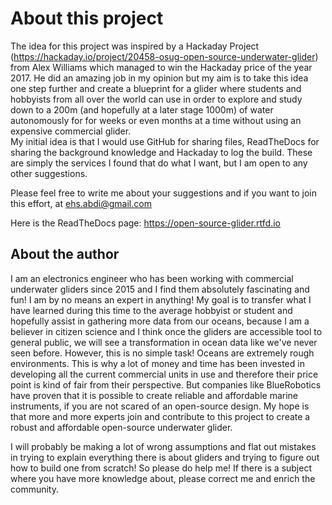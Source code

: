 About this project
===========================

The idea for this project was inspired by a Hackaday Project (https://hackaday.io/project/20458-osug-open-source-underwater-glider) from Alex Williams which managed to win the Hackaday price of the year 2017. He did an amazing job in my opinion but my aim is to take this idea one step further and create a blueprint for a glider where students and hobbyists from all over the world can use in order to explore and study down to a 200m (and hopefully at a later stage 1000m) of water autonomously for for weeks or even months at a time without using an expensive commercial glider.  
My initial idea is that I would use GitHub for sharing files, ReadTheDocs for sharing the background knowledge and Hackaday to log the build. These are simply the services I found that do what I want, but I am open to any other suggestions. 

Please feel free to write me about your suggestions and if you want to join this effort, at ehs.abdi@gmail.com

Here is the ReadTheDocs page: https://open-source-glider.rtfd.io

About the author
---------------------
I am an electronics engineer who has been working with commercial underwater gliders since 2015 and I find them absolutely fascinating and fun! I am by no means an expert in anything! My goal is to transfer what I have learned during this time to the average hobbyist or student and hopefully assist in gathering more data from our oceans, because I am a believer in citizen science and I think once the gliders are accessible tool to general public, we will see a transformation in ocean data like we've never seen before. However, this is no simple task! Oceans are extremely rough environments. This is why a lot of money and time has been invested in developing all the current commercial units in use and therefore their price point is kind of fair from their perspective. But companies like BlueRobotics have proven that it is possible to create reliable and affordable marine instruments, if you are not scared of an open-source design. My hope is that more and more experts join and contribute to this project to create a robust and affordable open-source underwater glider.

I will probably be making a lot of wrong assumptions and flat out mistakes in trying to explain everything there is about gliders and trying to figure out how to build one from scratch! So please do help me! If there is a subject where you have more knowledge about, please correct me and enrich the community. 
